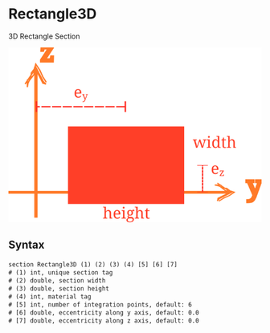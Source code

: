 # Rectangle3D

3D Rectangle Section

![arrangement](PIC/Rectangle.svg)

## Syntax

```
section Rectangle3D (1) (2) (3) (4) [5] [6] [7]
# (1) int, unique section tag
# (2) double, section width
# (3) double, section height
# (4) int, material tag
# [5] int, number of integration points, default: 6
# [6] double, eccentricity along y axis, default: 0.0
# [7] double, eccentricity along z axis, default: 0.0
```
